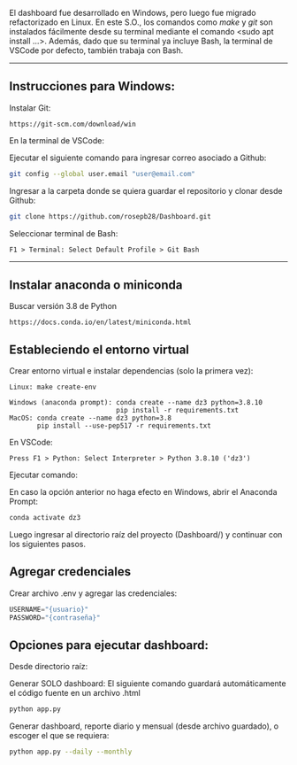 El dashboard fue desarrollado en Windows, pero luego fue migrado refactorizado en Linux.
En este S.O., los comandos como *make* y *git* son instalados fácilmente desde
su terminal mediante el comando <sudo apt install ...>.
Además, dado que su terminal ya incluye Bash, la terminal de VSCode por defecto,
también trabaja con Bash.

------------------------------------------------------------------------------

## Instrucciones para Windows:

Instalar Git:
	
    https://git-scm.com/download/win

En la terminal de VSCode:

Ejecutar el siguiente comando para ingresar correo asociado a Github:

```bash
git config --global user.email "user@email.com"
```

Ingresar a la carpeta donde se quiera guardar el repositorio y clonar desde Github:
	
```bash
git clone https://github.com/rosepb28/Dashboard.git
```

Seleccionar terminal de Bash:

    F1 > Terminal: Select Default Profile > Git Bash
------------------------------------------------------------------------------

## Instalar anaconda o miniconda

Buscar versión 3.8 de Python

    https://docs.conda.io/en/latest/miniconda.html

## Estableciendo el entorno virtual

Crear entorno virtual e instalar dependencias (solo la primera vez):

    Linux: make create-env
    
    Windows (anaconda prompt): conda create --name dz3 python=3.8.10
                               pip install -r requirements.txt
    MacOS: conda create --name dz3 python=3.8
           pip install --use-pep517 -r requirements.txt

En VSCode:

    Press F1 > Python: Select Interpreter > Python 3.8.10 ('dz3')

Ejecutar comando:

En caso la opción anterior no haga efecto en Windows, abrir el Anaconda Prompt:
```bash
conda activate dz3
```
Luego ingresar al directorio raíz del proyecto (Dashboard/) y continuar con los siguientes pasos.

## Agregar credenciales
Crear archivo .env y agregar las credenciales:

```c
USERNAME="{usuario}"
PASSWORD="{contraseña}"
```
    
## Opciones para ejecutar dashboard:

Desde directorio raíz:

Generar SOLO dashboard: El siguiente comando guardará automáticamente
el código fuente en un archivo .html

```bash
python app.py
```

Generar dashboard, reporte diario y mensual (desde archivo guardado), o escoger el que se requiera: 

```bash
python app.py --daily --monthly
```